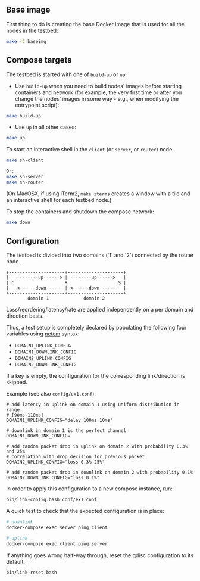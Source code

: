 ## Base image
First thing to do is creating the base Docker image that is used for all the nodes in the testbed:
```bash
make -C baseimg
```

## Compose targets
The testbed is started with one of `build-up` or `up`.

- Use `build-up` when you need to build nodes' images before starting containers and network (for example, the very first time or after you change the nodes' images in some way - e.g., when modifying the entrypoint script):
```bash
make build-up
```

- Use `up` in all other cases:
```bash
make up
```

To start an interactive shell in the `client` (or `server`, or `router`) node:
```bash
make sh-client

Or:
make sh-server
make sh-router
```

(On MacOSX, if using iTerm2, `make iterms` creates a window with a tile and an interactive shell for each testbed node.)


To stop the containers and shutdown the compose network:
```bash
make down
```

## Configuration

The testbed is divided into two domains ('1' and '2') connected by the router node.

```
+---------------------+---------------------+
|   --------up------> | --------up------>   |
| C                   R                   S |
|   <------down------ | <------down------   |
+---------------------+---------------------+
        domain 1             domain 2
```

Loss/reordering/latency/rate are applied independently on a per domain and direction basis.

Thus, a test setup is completely declared by populating the following four variables using [netem](https://wiki.linuxfoundation.org/networking/netem) syntax:

- `DOMAIN1_UPLINK_CONFIG`
- `DOMAIN1_DOWNLINK_CONFIG`
- `DOMAIN2_UPLINK_CONFIG`
- `DOMAIN2_DOWNLINK_CONFIG`

If a key is empty, the configuration for the corresponding link/direction is skipped.

Example (see also `config/ex1.conf`):
```
# add latency in uplink on domain 1 using uniform distribution in range
# [90ms-110ms]
DOMAIN1_UPLINK_CONFIG="delay 100ms 10ms"

# downlink in domain 1 is the perfect channel
DOMAIN1_DOWNLINK_CONFIG=

# add random packet drop in uplink on domain 2 with probability 0.3% and 25%
# correlation with drop decision for previous packet
DOMAIN2_UPLINK_CONFIG="loss 0.3% 25%"

# add random packet drop in downlink on domain 2 with probability 0.1%
DOMAIN2_DOWNLINK_CONFIG="loss 0.1%"
```

In order to apply this configuration to a new compose instance, run:
```bash
bin/link-config.bash conf/ex1.conf
```

A quick test to check that the expected configuration is in place:
```bash
# downlink
docker-compose exec server ping client

# uplink
docker-compose exec client ping server
```

If anything goes wrong half-way through, reset the qdisc configuration to its default:
```
bin/link-reset.bash
```
